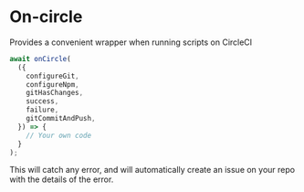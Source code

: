 # On-circle

Provides a convenient wrapper when running scripts on CircleCI

```js
await onCircle(
  ({
    configureGit,
    configureNpm,
    gitHasChanges,
    success,
    failure,
    gitCommitAndPush,
  }) => {
    // Your own code
  }
);
```

This will catch any error, and will automatically create an issue on your repo
with the details of the error.
